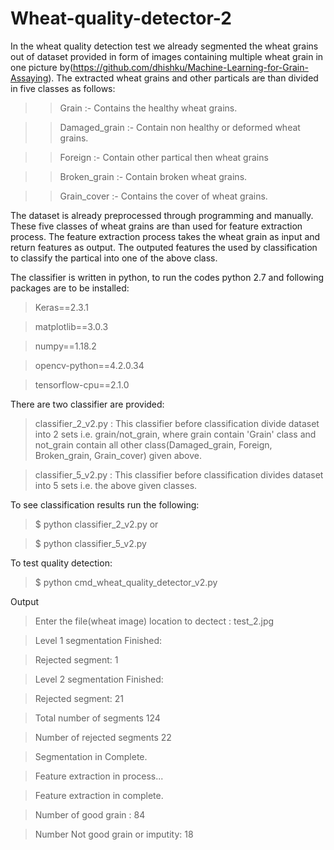 # Wheat-quality-detector-2

In the wheat quality detection test we already segmented the wheat grains out of dataset provided in form of images containing multiple wheat grain in one picture by(https://github.com/dhishku/Machine-Learning-for-Grain-Assaying). The extracted wheat grains and other particals are than divided in five classes as follows:

>> Grain :- Contains the healthy wheat grains.

>> Damaged_grain :- Contain non healthy or deformed wheat grains. 

>> Foreign :- Contain other partical then wheat grains

>> Broken_grain :- Contain broken wheat grains.

>> Grain_cover :- Contains the cover of wheat grains.

The dataset is already preprocessed through programming and manually. These five classes of wheat grains are than used for feature extraction process. The feature extraction process takes the wheat grain as input and return features as output. The outputed features the used by classification to classify the partical into one of the above class.

The classifier is written in python, to run the codes python 2.7 and following packages are to be installed:

> Keras==2.3.1

> matplotlib==3.0.3

> numpy==1.18.2

> opencv-python==4.2.0.34

> tensorflow-cpu==2.1.0

There are two classifier are provided:

> classifier_2_v2.py : This classifier before classification divide dataset into 2 sets i.e. grain/not_grain, where grain contain 'Grain' class and not_grain contain all other class(Damaged_grain, Foreign, Broken_grain, Grain_cover) given above. 

> classifier_5_v2.py : This classifier before classification divides dataset into 5 sets i.e. the above given classes.

To see classification results run the following:

> $ python classifier_2_v2.py     or

> $ python classifier_5_v2.py

To test quality detection:

> $ python cmd_wheat_quality_detector_v2.py

Output

> Enter the file(wheat image) location to dectect : test_2.jpg

> Level 1 segmentation Finished:

>	Rejected segment: 1

> Level 2 segmentation Finished:

>	Rejected segment: 21


> Total number of segments 124

> Number of rejected segments 22


> Segmentation in Complete.


> Feature extraction in process...

> Feature extraction in complete.


> Number of good grain : 84

> Number Not good grain or imputity: 18

